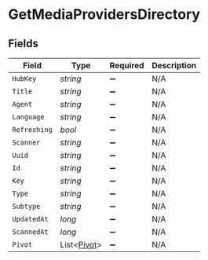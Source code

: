 # GetMediaProvidersDirectory


## Fields

| Field                                         | Type                                          | Required                                      | Description                                   |
| --------------------------------------------- | --------------------------------------------- | --------------------------------------------- | --------------------------------------------- |
| `HubKey`                                      | *string*                                      | :heavy_minus_sign:                            | N/A                                           |
| `Title`                                       | *string*                                      | :heavy_minus_sign:                            | N/A                                           |
| `Agent`                                       | *string*                                      | :heavy_minus_sign:                            | N/A                                           |
| `Language`                                    | *string*                                      | :heavy_minus_sign:                            | N/A                                           |
| `Refreshing`                                  | *bool*                                        | :heavy_minus_sign:                            | N/A                                           |
| `Scanner`                                     | *string*                                      | :heavy_minus_sign:                            | N/A                                           |
| `Uuid`                                        | *string*                                      | :heavy_minus_sign:                            | N/A                                           |
| `Id`                                          | *string*                                      | :heavy_minus_sign:                            | N/A                                           |
| `Key`                                         | *string*                                      | :heavy_minus_sign:                            | N/A                                           |
| `Type`                                        | *string*                                      | :heavy_minus_sign:                            | N/A                                           |
| `Subtype`                                     | *string*                                      | :heavy_minus_sign:                            | N/A                                           |
| `UpdatedAt`                                   | *long*                                        | :heavy_minus_sign:                            | N/A                                           |
| `ScannedAt`                                   | *long*                                        | :heavy_minus_sign:                            | N/A                                           |
| `Pivot`                                       | List<[Pivot](../../Models/Requests/Pivot.md)> | :heavy_minus_sign:                            | N/A                                           |